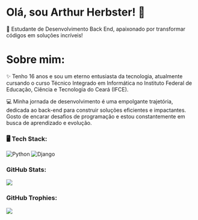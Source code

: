 # Olá, sou Arthur Herbster! 👋
🚀 Estudante de Desenvolvimento Back End, apaixonado por transformar códigos em soluções incríveis!
# Sobre mim:
✨ Tenho 16 anos e sou um eterno entusiasta da tecnologia, atualmente cursando o curso Técnico Integrado em Informática no Instituto Federal de Educação, Ciência e Tecnologia do Ceará (IFCE).

💻 Minha jornada de desenvolvimento é uma empolgante trajetória, dedicada ao back-end para construir soluções eficientes e impactantes. Gosto de encarar desafios de programação e estou constantemente em busca de aprendizado e evolução.
### 🖥️ Tech Stack:
![Python](https://img.shields.io/badge/Python-3776AB?style=for-the-badge&logo=python&logoColor=white) ![Django](https://img.shields.io/badge/django-%23092E20.svg?style=for-the-badge&logo=django&logoColor=white)
### GitHub Stats:
![](https://github-readme-stats.vercel.app/api/top-langs/?username=DevHerbster&theme=dark&hide_border=false&include_all_commits=false&count_private=false&layout=compact)
### GitHub Trophies:
![](https://github-profile-trophy.vercel.app/?username=DevHerbster&theme=radical%no-frame=false&no-bg=true&margin-w=4)

